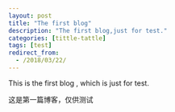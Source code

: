 ```yaml
---
layout: post
title: "The first blog"
description: "The first blog,just for test."
categories: [tittle-tattle]
tags: [test]
redirect_from:
  - /2018/03/22/
---
```

This is the first blog , which is just for test.

这是第一篇博客，仅供测试

